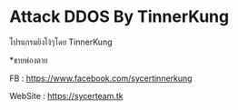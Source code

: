 # Attack DDOS By TinnerKung

  โปรแกรมยิงโง้ๆโดย TinnerKung
  
  *ขายพ่องตาย
  
  FB : https://www.facebook.com/sycertinnerkung
  
  WebSite : https://sycerteam.tk
  

